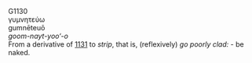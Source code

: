 G1130  
γυμνητεύω  
gumnēteuō  
*goom-nayt-yoo‘-o*  
From a derivative of [1131](g1131) to *strip*, that is, (reflexively)
*go* *poorly* *clad:* - be naked.  
